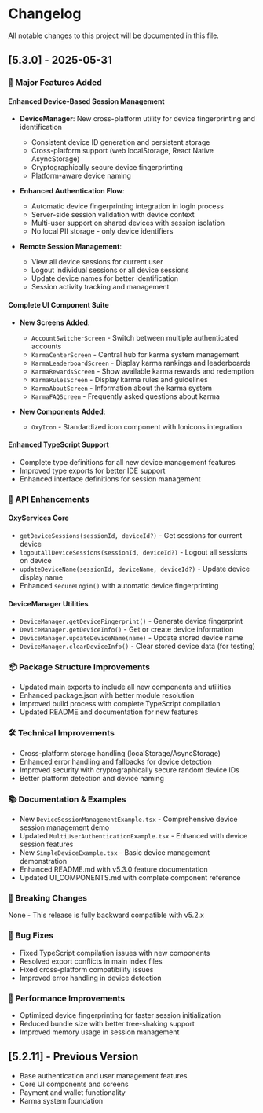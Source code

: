 # Changelog

All notable changes to this project will be documented in this file.

## [5.3.0] - 2025-05-31

### 🚀 Major Features Added

#### Enhanced Device-Based Session Management
- **DeviceManager**: New cross-platform utility for device fingerprinting and identification
  - Consistent device ID generation and persistent storage
  - Cross-platform support (web localStorage, React Native AsyncStorage)
  - Cryptographically secure device fingerprinting
  - Platform-aware device naming

- **Enhanced Authentication Flow**: 
  - Automatic device fingerprinting integration in login process
  - Server-side session validation with device context
  - Multi-user support on shared devices with session isolation
  - No local PII storage - only device identifiers

- **Remote Session Management**:
  - View all device sessions for current user
  - Logout individual sessions or all device sessions
  - Update device names for better identification
  - Session activity tracking and management

#### Complete UI Component Suite
- **New Screens Added**:
  - `AccountSwitcherScreen` - Switch between multiple authenticated accounts
  - `KarmaCenterScreen` - Central hub for karma system management
  - `KarmaLeaderboardScreen` - Display karma rankings and leaderboards
  - `KarmaRewardsScreen` - Show available karma rewards and redemption
  - `KarmaRulesScreen` - Display karma rules and guidelines
  - `KarmaAboutScreen` - Information about the karma system
  - `KarmaFAQScreen` - Frequently asked questions about karma

- **New Components Added**:
  - `OxyIcon` - Standardized icon component with Ionicons integration

#### Enhanced TypeScript Support
- Complete type definitions for all new device management features
- Improved type exports for better IDE support
- Enhanced interface definitions for session management

### 🔧 API Enhancements

#### OxyServices Core
- `getDeviceSessions(sessionId, deviceId?)` - Get sessions for current device
- `logoutAllDeviceSessions(sessionId, deviceId?)` - Logout all sessions on device
- `updateDeviceName(sessionId, deviceName, deviceId?)` - Update device display name
- Enhanced `secureLogin()` with automatic device fingerprinting

#### DeviceManager Utilities
- `DeviceManager.getDeviceFingerprint()` - Generate device fingerprint
- `DeviceManager.getDeviceInfo()` - Get or create device information
- `DeviceManager.updateDeviceName(name)` - Update stored device name
- `DeviceManager.clearDeviceInfo()` - Clear stored device data (for testing)

### 📦 Package Structure Improvements
- Updated main exports to include all new components and utilities
- Enhanced package.json with better module resolution
- Improved build process with complete TypeScript compilation
- Updated README and documentation for new features

### 🛠️ Technical Improvements
- Cross-platform storage handling (localStorage/AsyncStorage)
- Enhanced error handling and fallbacks for device detection
- Improved security with cryptographically secure random device IDs
- Better platform detection and device naming

### 📚 Documentation & Examples
- New `DeviceSessionManagementExample.tsx` - Comprehensive device session management demo
- Updated `MultiUserAuthenticationExample.tsx` - Enhanced with device session features
- New `SimpleDeviceExample.tsx` - Basic device management demonstration
- Enhanced README.md with v5.3.0 feature documentation
- Updated UI_COMPONENTS.md with complete component reference

### 🔄 Breaking Changes
None - This release is fully backward compatible with v5.2.x

### 🐛 Bug Fixes
- Fixed TypeScript compilation issues with new components
- Resolved export conflicts in main index files
- Fixed cross-platform compatibility issues
- Improved error handling in device detection

### 🚀 Performance Improvements
- Optimized device fingerprinting for faster session initialization
- Reduced bundle size with better tree-shaking support
- Improved memory usage in session management

## [5.2.11] - Previous Version
- Base authentication and user management features
- Core UI components and screens
- Payment and wallet functionality
- Karma system foundation
